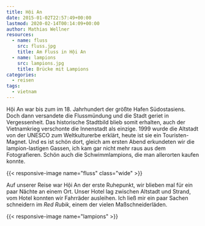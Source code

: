 ```yaml
---
title: Hội An
date: 2015-01-02T22:57:49+00:00
lastmod: 2020-02-14T00:14:09+00:00
author: Mathias Wellner
resources:
  - name: fluss
    src: fluss.jpg
    title: Am Fluss in Hội An
  - name: lampions
    src: lampions.jpg
    title: Brücke mit Lampions
categories:
  - reisen
tags:
  - vietnam
---
```

Hội An war bis zum im 18. Jahrhundert der größte Hafen Südostasiens. Doch dann versandete die Flussmündung und die Stadt geriet in Vergessenheit. Das historische Stadtbild blieb somit erhalten, auch der Vietnamkrieg verschonte die Innenstadt als einzige. 1999 wurde die Altstadt von der UNESCO zum Weltkulturerbe erklärt, heute ist sie ein Touristen-Magnet. Und es ist schön dort, gleich am ersten Abend erkundeten wir die lampion-lastigen Gassen, ich kam gar nicht mehr raus aus dem Fotografieren. Schön auch die Schwimmlampions, die man allerorten kaufen konnte. 
<!--more-->

{{< responsive-image name="fluss" class="wide" >}}

Auf unserer Reise war Hội An der erste Ruhepunkt, wir blieben mal für ein paar Nächte an einem Ort. Unser Hotel lag zwischen Altstadt und Strand, vom Hotel konnten wir Fahrräder ausleihen. Ich ließ mir ein paar Sachen schneidern im _Red Rubik_, einem der vielen Maßschneiderläden. 

{{< responsive-image name="lampions" >}}